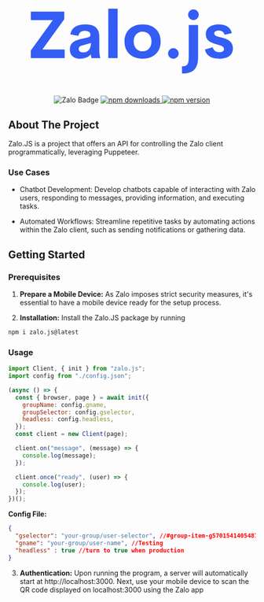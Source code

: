 <!-- Improved compatibility of back to top link: See: https://github.com/othneildrew/Best-README-Template/pull/73 -->
<a name="readme-top"></a>
<!--
*** Thanks for checking out the Best-README-Template. If you have a suggestion
*** that would make this better, please fork the repo and create a pull request
*** or simply open an issue with the tag "enhancement".
*** Don't forget to give the project a star!
*** Thanks again! Now go create something AMAZING! :D
-->






<!-- PROJECT SHIELDS -->
<!--
*** I'm using markdown "reference style" links for readability.
*** Reference links are enclosed in brackets [ ] instead of parentheses ( ).
*** See the bottom of this document for the declaration of the reference variables
*** for contributors-url, forks-url, etc. This is an optional, concise syntax you may use.
*** https://www.markdownguide.org/basic-syntax/#reference-style-links
-->




<!-- PROJECT LOGO -->
<br />
<div align="center">


  




</div>
<div align="center">
	<br />
	<p>
  <svg width="411.47999267578126" height="167.1786871618031" viewBox="0 0 350 142.20020790351055" class="looka-1j8o68f"><defs id="SvgjsDefs5419"></defs><g id="SvgjsG5420" featurekey="J3GnXt-0" transform="matrix(5.693418771681437,0,0,5.693418771681437,-5.060308710402523,1.5329061415928145)" fill="#335df4"><path d="M4.3945 17.4121 l6.7773 0 l0 2.5879 l-10.283 0 l0 -2.3145 l6.6895 -9.2188 l-6.6797 0 l0 -2.5781 l10.146 0 l0 2.3145 z M21.71875 17.2754 c0 1.2305 0.11719 2.0117 0.24414 2.4512 l0 0.27344 l-2.627 0 l-0.22461 -1.0938 c-0.75195 0.9082 -2.0508 1.2891 -3.2227 1.2891 c-1.582 0 -3.125 -0.70313 -3.125 -2.793 c0 -2.0801 1.5527 -2.7832 3.6523 -3.2422 l1.6504 -0.37109 c0.71289 -0.16602 0.9668 -0.41016 0.9668 -0.82031 c0 -0.98633 -0.89844 -1.2598 -1.6895 -1.2598 c-1.0156 0 -1.7871 0.40039 -1.9629 1.5332 l-2.4902 -0.44922 c0.41992 -2.0801 1.9434 -3.0273 4.6094 -3.0273 c2.0117 0 4.2188 0.5957 4.2188 3.623 l0 3.8867 z M16.76755 18.291 c1.3379 0 2.4121 -0.88867 2.4121 -2.8809 l-2.3828 0.67383 c-0.78125 0.18555 -1.3477 0.45898 -1.3477 1.1328 c0 0.72266 0.5957 1.0742 1.3184 1.0742 z M24.453146875 20 l0 -15 l2.8418 0 l0 15 l-2.8418 0 z M34.8828 20.19531 c-3.1934 0 -5.498 -1.9434 -5.498 -5.2246 c0 -3.2617 2.2852 -5.2051 5.498 -5.2051 c3.2324 0 5.5078 1.9434 5.5078 5.2051 c0 3.2813 -2.2852 5.2246 -5.5078 5.2246 z M34.8535 17.959 c1.6309 0 2.7441 -1.1914 2.7441 -2.9883 s-1.1133 -2.9883 -2.7441 -2.9883 c-1.5723 0 -2.6758 1.1914 -2.6758 2.9883 s1.1035 2.9883 2.6758 2.9883 z M44.238290625 20.19531 c-0.86914 0 -1.6016 -0.72266 -1.6016 -1.6016 s0.73242 -1.6211 1.6016 -1.6211 c0.88867 0 1.6211 0.74219 1.6211 1.6211 s-0.73242 1.6016 -1.6211 1.6016 z M50.371103125 8.457 c-0.88867 0 -1.6309 -0.72266 -1.6309 -1.6211 c0 -0.88867 0.74219 -1.6113 1.6309 -1.6113 c0.86914 0 1.6113 0.72266 1.6113 1.6113 c0 0.89844 -0.74219 1.6211 -1.6113 1.6211 z M46.875003125 24.707 l0 -2.1973 c1.7383 0 2.0508 -0.75195 2.0508 -2.8516 l0 -9.6973 l2.8516 0 l0 9.6973 c0 3.457 -1.3672 5.0488 -4.9023 5.0488 z M58.2323875 20.19531 c-2.2559 0 -4.0039 -0.88867 -4.3652 -2.793 l2.3535 -0.66406 c0.30273 1.0742 1.0645 1.4941 2.0117 1.4941 c0.69336 0 1.4453 -0.21484 1.4258 -1.0059 c-0.0097656 -1.0449 -1.5918 -1.1328 -3.1836 -1.6992 c-1.2012 -0.41992 -2.3535 -1.0645 -2.3535 -2.7539 c0 -2.0605 1.709 -3.0078 3.9355 -3.0078 c1.9531 0 3.584 0.74219 3.9746 2.6563 l-2.1777 0.48828 c-0.30273 -0.9375 -0.9668 -1.2695 -1.7871 -1.2695 c-0.74219 0 -1.377 0.26367 -1.377 0.88867 c0 0.79102 1.1621 0.94727 2.4219 1.2891 c1.5527 0.41992 3.252 1.0938 3.252 3.2422 c0 2.3047 -1.9629 3.1348 -4.1309 3.1348 z"></path></g></svg>
	</p>
	<br />
	<p>
<a>
<img src="https://img.shields.io/badge/Zalo-Join-5bc0de?style=for-the-badge)" alt="Zalo Badge">
</a>
<a href="https://www.npmjs.com/package/zalojs">
  <img src="https://img.shields.io/npm/dt/zalojs?style=for-the-badge)" alt="npm downloads">
</a>
<a href="https://www.npmjs.com/package/zalojs">
  <img src="https://img.shields.io/npm/v/zalojs?style=for-the-badge)" alt="npm version">
</a>

</div>

<!-- ABOUT THE PROJECT -->
## About The Project
Zalo.JS is a project that offers an API for controlling the Zalo client programmatically, leveraging Puppeteer.

<!-- GETTING STARTED -->
### Use Cases
- Chatbot Development: Develop chatbots capable of interacting with Zalo users, responding to messages, providing information, and executing tasks.

- Automated Workflows: Streamline repetitive tasks by automating actions within the Zalo client, such as sending notifications or gathering data.

## Getting Started

### Prerequisites

1. **Prepare a Mobile Device:** As Zalo imposes strict security measures, it's essential to have a mobile device ready for the setup process.

2. **Installation:** Install the Zalo.JS package by running 
  ```sh
  npm i zalo.js@latest
  ```

<!-- USAGE EXAMPLES -->
### Usage

```js
import Client, { init } from "zalo.js";
import config from "./config.json";

(async () => {
  const { browser, page } = await init({
    groupName: config.gname,
    groupSelector: config.gselector,
    headless: config.headless,
  });
  const client = new Client(page);

  client.on("message", (message) => {
    console.log(message);
  });

  client.once("ready", (user) => {
    console.log(user);
  });
})();
```
**Config File:**
```json
{
  "gselector": "your-group/user-selector", //#group-item-g5701541405487732670
  "gname": "your-group/user-name", //Testing
  "headless" : true //turn to true when production
}
```

3. **Authentication:** Upon running the program, a server will automatically start at http://localhost:3000. Next, use your mobile device to scan the QR code displayed on localhost:3000 using the Zalo app
